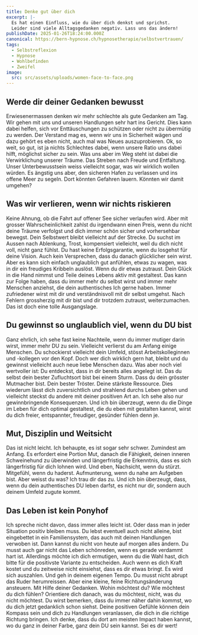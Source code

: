 ```yaml
---
title: Denke gut über dich
excerpt: |-
  Es hat einen Einfluss, wie du über dich denkst und sprichst.
  Leider sind viele Alltagsgedanken negativ. Lass uns das ändern!
publishDate: 2025-01-26T18:24:00.000Z
canonical: https://bern-hypnose.ch/hypnosetherapie/selbstvertrauen/
tags:
  - Selbstreflexion
  - Hypnose
  - Wohlbefinden
  - Zweifel
image:
  src: src/assets/uploads/women-face-to-face.png
---
```

## Werde dir deiner Gedanken bewusst

Erwiesenermassen denken wir mehr schlechte als gute Gedanken am Tag. Wir gehen mit uns und unseren Handlungen sehr hart ins Gericht. Dies kann dabei helfen, sich vor Enttäuschungen zu schützen oder nicht zu übermütig zu werden. Der Verstand mag es, wenn wir uns in Sicherheit wägen und dazu gehört es eben nicht, auch mal was Neues auszuprobieren. Ok, so weit, so gut, ist ja nichts Schlechtes dabei, wenn unsere Ratio uns dabei hilft, möglichst sicher zu sein. Was uns aber im Weg steht ist dabei die Verwirklichung unserer Träume. Das Streben nach Freude und Entfaltung. Unser Unterbewusstsein weiss vielleicht sogar, was wir wirklich wollen würden. Es ängstig uns aber, den sicheren Hafen zu verlassen und ins offene Meer zu segeln. Dort könnten Gefahren lauern. Könnten wir damit umgehen?

## Was wir verlieren, wenn wir nichts riskieren

Keine Ahnung, ob die Fahrt auf offener See sicher verlaufen wird. Aber mit grosser Wahrscheinlichkeit zahlst du irgendwann einen Preis, wenn du nicht deine Träume verfolgst und dich immer schön sicher und vorhersehbar bewegst. Dein Selbstwert bleibt vielleicht auf der Strecke. Du suchst im Aussen nach Ablenkung, Trost, kompensiert vielleicht, weil du dich nicht voll, nicht ganz fühlst. Du hast keine Erfolgsgarantie, wenn du losgehst für deine Vision. Auch kein Versprechen, dass du danach glücklicher sein wirst. Aber es kann sich einfach unglaublich gut anfühlen, etwas zu wagen, was in dir ein freudiges Kribbeln auslöst. Wenn du dir etwas zutraust. Dein Glück in die Hand nimmst und Teile deines Lebens aktiv mit gestaltest. Das kann zur Folge haben, dass du immer mehr du selbst wirst und immer mehr Menschen anziehst, die dein authentisches Ich gerne haben. Immer zufriedener wirst mit dir und verständnisvoll mit dir selbst umgehst. Nach Fehlern grossherzig mit dir bist und dir trotzdem zutraust, weiterzumachen. Das ist doch eine tolle Ausgangslage.

## Du gewinnst so unglaublich viel, wenn du DU bist

Ganz ehrlich, ich sehe fast keine Nachteile, wenn du immer mutiger darin wirst, immer mehr DU zu sein. Vielleicht verlierst du am Anfang einige Menschen. Du schockierst vielleicht dein Umfeld, stösst Arbeitskolleginnen und -kollegen vor den Kopf. Doch wer dich wirklich gern hat, bleibt und du gewinnst vielleicht auch neue liebe Menschen dazu. Was aber noch viel wertvoller ist: Du entdeckst, dass in dir bereits alles angelegt ist. Das du selbst dein bester Zufluchtsort bist bei einem Sturm. Dass du dein grösster Mutmacher bist. Dein bester Tröster. Deine stärkste Ressource. Dies wiederum lässt dich zuversichtlich und strahlend durchs Leben gehen und vielleicht steckst du andere mit deiner positiven Art an. Ich sehe also nur gewinnbringende Konsequenzen. Und ich bin überzeugt, wenn du die Dinge im Leben für dich optimal gestaltest, die du eben mit gestalten kannst, wirst du dich freier, entspannter, freudiger, gesünder fühlen denn je.

## Mut, Disziplin und Weitsicht

Das ist nicht leicht. Ich behaupte, es ist sogar sehr schwer. Zumindest am Anfang. Es erfordert eine Portion Mut, danach die Fähigkeit, deinen inneren Schweinehund zu überwinden und längerfristig die Erkenntnis, dass es sich längerfristig für dich lohnen wird. Und eben, Nachsicht, wenn du stürzt. Mitgefühl, wenn du haderst. Aufmunterung, wenn du nahe am Aufgeben bist. Aber weisst du was? Ich trau dir das zu. Und ich bin überzeugt, dass, wenn du dein authentisches DU leben darfst, es nicht nur dir, sondern auch deinem Umfeld zugute kommt. 

## Das Leben ist kein Ponyhof

Ich spreche nicht davon, dass immer alles leicht ist. Oder dass man in jeder Situation positiv bleiben muss. Du lebst eventuell auch nicht alleine, bist eingebettet in ein Familiensystem, das auch mit deinen Handlungen verwoben ist. Dann kannst du nicht von heute auf morgen alles ändern. Du musst auch gar nicht das Leben schönreden, wenn es gerade verdammt hart ist. Allerdings möchte ich dich ermutigen, wenn du die Wahl hast, dich bitte für die positivste Variante zu entscheiden. Auch wenn es dich Kraft kostet und du zeitweise nicht einsiehst, dass es dir etwas bringt. Es wird sich auszahlen. Und geh in deinem eigenen Tempo. Du musst nicht abrupt das Ruder herumreissen. Aber eine kleine, feine Richtungsänderung ansteuern. Mit Hilfe deiner Gedanken. Wohin möchtest du? Wie möchtest du dich fühlen? Orientiere dich danach, was du möchtest, nicht, was du nicht möchtest. Du wirst bemerken, dass du immer näher dahin kommst, wo du dich jetzt gedanklich schon siehst. Deine positiven Gefühle können dein Kompass sein und dich zu Handlungen veranlassen, die dich in die richtige Richtung bringen. Ich denke, dass du dort am meisten Impact haben kannst, wo du ganz in deiner Farbe, ganz dein DU sein kannst. Sei es dir wert!
